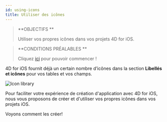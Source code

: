 ```yaml
---
id: using-icons
title: Utiliser des icônes
---
```


> **OBJECTIFS **
> 
> Utiliser vos propres icônes dans vos projets 4D for iOS.


> **CONDITIONS PRÉALABLES **
> 
> Cliquez [ici](prerequisites.html) pour pouvoir commencer !


4D for iOS fournit déjà un certain nombre d’icônes dans la section **Libellés et icônes** pour vos tables et vos champs.

![Icon library](assets/en/custom-icons/icon-library.png)

Pour faciliter votre expérience de création d'application avec 4D for iOS, nous vous proposons de créer et d'utiliser vos propres icônes dans vos projets iOS.

Voyons comment les créer!